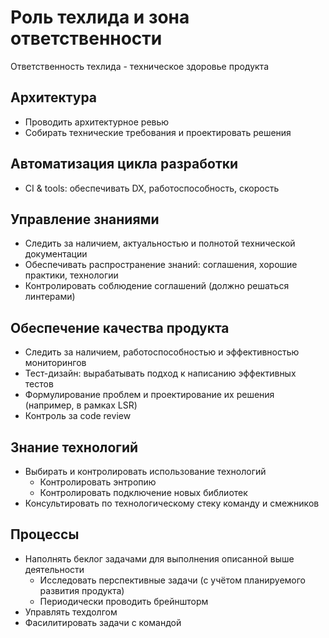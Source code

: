 # Роль техлида и зона ответственности

Ответственность техлида - техническое здоровье продукта

## Архитектура
* Проводить архитектурное ревью
* Собирать технические требования и проектировать решения

## Автоматизация цикла разработки
* CI & tools: обеспечивать DX, работоспособность, скорость

## Управление знаниями
* Следить за наличием, актуальностью и полнотой технической документации
* Обеспечивать распространение знаний: соглашения, хорошие практики, технологии
* Контролировать соблюдение соглашений (должно решаться линтерами)

## Обеспечение качества продукта
* Следить за наличием, работоспособностью и эффективностью мониторингов
* Тест-дизайн: вырабатывать подход к написанию эффективных тестов
* Формулирование проблем и проектирование их решения (например, в рамках LSR)
* Контроль за code review

## Знание технологий
* Выбирать и контролировать использование технологий
  * Контролировать энтропию
  * Контролировать подключение новых библиотек
* Консультировать по технологическому стеку команду и смежников

## Процессы
* Наполнять беклог задачами для выполнения описанной выше деятельности
  * Исследовать перспективные задачи (с учётом планируемого развития продукта)
  * Периодически проводить брейншторм
* Управлять техдолгом
* Фасилитировать задачи с командой
